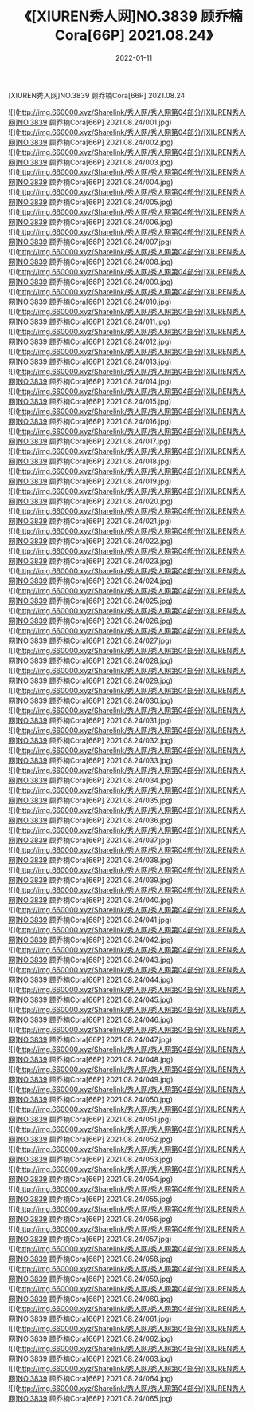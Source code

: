 ﻿---
layout: post
title:  《[XIUREN秀人网]NO.3839 顾乔楠Cora[66P] 2021.08.24》
date:   2022-01-11
img: http://img.660000.xyz/Sharelink/秀人网/秀人网第04部分/[XIUREN秀人网]NO.3839 顾乔楠Cora[66P] 2021.08.24/000.jpg
categories: [美女, 清纯, 唯美]
---

[XIUREN秀人网]NO.3839 顾乔楠Cora[66P] 2021.08.24

 ![](http://img.660000.xyz/Sharelink/秀人网/秀人网第04部分/[XIUREN秀人网]NO.3839 顾乔楠Cora[66P] 2021.08.24/001.jpg) <br>![](http://img.660000.xyz/Sharelink/秀人网/秀人网第04部分/[XIUREN秀人网]NO.3839 顾乔楠Cora[66P] 2021.08.24/002.jpg) <br>![](http://img.660000.xyz/Sharelink/秀人网/秀人网第04部分/[XIUREN秀人网]NO.3839 顾乔楠Cora[66P] 2021.08.24/003.jpg) <br>![](http://img.660000.xyz/Sharelink/秀人网/秀人网第04部分/[XIUREN秀人网]NO.3839 顾乔楠Cora[66P] 2021.08.24/004.jpg) <br>![](http://img.660000.xyz/Sharelink/秀人网/秀人网第04部分/[XIUREN秀人网]NO.3839 顾乔楠Cora[66P] 2021.08.24/005.jpg) <br>![](http://img.660000.xyz/Sharelink/秀人网/秀人网第04部分/[XIUREN秀人网]NO.3839 顾乔楠Cora[66P] 2021.08.24/006.jpg) <br>![](http://img.660000.xyz/Sharelink/秀人网/秀人网第04部分/[XIUREN秀人网]NO.3839 顾乔楠Cora[66P] 2021.08.24/007.jpg) <br>![](http://img.660000.xyz/Sharelink/秀人网/秀人网第04部分/[XIUREN秀人网]NO.3839 顾乔楠Cora[66P] 2021.08.24/008.jpg) <br>![](http://img.660000.xyz/Sharelink/秀人网/秀人网第04部分/[XIUREN秀人网]NO.3839 顾乔楠Cora[66P] 2021.08.24/009.jpg) <br>![](http://img.660000.xyz/Sharelink/秀人网/秀人网第04部分/[XIUREN秀人网]NO.3839 顾乔楠Cora[66P] 2021.08.24/010.jpg) <br>![](http://img.660000.xyz/Sharelink/秀人网/秀人网第04部分/[XIUREN秀人网]NO.3839 顾乔楠Cora[66P] 2021.08.24/011.jpg) <br>![](http://img.660000.xyz/Sharelink/秀人网/秀人网第04部分/[XIUREN秀人网]NO.3839 顾乔楠Cora[66P] 2021.08.24/012.jpg) <br>![](http://img.660000.xyz/Sharelink/秀人网/秀人网第04部分/[XIUREN秀人网]NO.3839 顾乔楠Cora[66P] 2021.08.24/013.jpg) <br>![](http://img.660000.xyz/Sharelink/秀人网/秀人网第04部分/[XIUREN秀人网]NO.3839 顾乔楠Cora[66P] 2021.08.24/014.jpg) <br>![](http://img.660000.xyz/Sharelink/秀人网/秀人网第04部分/[XIUREN秀人网]NO.3839 顾乔楠Cora[66P] 2021.08.24/015.jpg) <br>![](http://img.660000.xyz/Sharelink/秀人网/秀人网第04部分/[XIUREN秀人网]NO.3839 顾乔楠Cora[66P] 2021.08.24/016.jpg) <br>![](http://img.660000.xyz/Sharelink/秀人网/秀人网第04部分/[XIUREN秀人网]NO.3839 顾乔楠Cora[66P] 2021.08.24/017.jpg) <br>![](http://img.660000.xyz/Sharelink/秀人网/秀人网第04部分/[XIUREN秀人网]NO.3839 顾乔楠Cora[66P] 2021.08.24/018.jpg) <br>![](http://img.660000.xyz/Sharelink/秀人网/秀人网第04部分/[XIUREN秀人网]NO.3839 顾乔楠Cora[66P] 2021.08.24/019.jpg) <br>![](http://img.660000.xyz/Sharelink/秀人网/秀人网第04部分/[XIUREN秀人网]NO.3839 顾乔楠Cora[66P] 2021.08.24/020.jpg) <br>![](http://img.660000.xyz/Sharelink/秀人网/秀人网第04部分/[XIUREN秀人网]NO.3839 顾乔楠Cora[66P] 2021.08.24/021.jpg) <br>![](http://img.660000.xyz/Sharelink/秀人网/秀人网第04部分/[XIUREN秀人网]NO.3839 顾乔楠Cora[66P] 2021.08.24/022.jpg) <br>![](http://img.660000.xyz/Sharelink/秀人网/秀人网第04部分/[XIUREN秀人网]NO.3839 顾乔楠Cora[66P] 2021.08.24/023.jpg) <br>![](http://img.660000.xyz/Sharelink/秀人网/秀人网第04部分/[XIUREN秀人网]NO.3839 顾乔楠Cora[66P] 2021.08.24/024.jpg) <br>![](http://img.660000.xyz/Sharelink/秀人网/秀人网第04部分/[XIUREN秀人网]NO.3839 顾乔楠Cora[66P] 2021.08.24/025.jpg) <br>![](http://img.660000.xyz/Sharelink/秀人网/秀人网第04部分/[XIUREN秀人网]NO.3839 顾乔楠Cora[66P] 2021.08.24/026.jpg) <br>![](http://img.660000.xyz/Sharelink/秀人网/秀人网第04部分/[XIUREN秀人网]NO.3839 顾乔楠Cora[66P] 2021.08.24/027.jpg) <br>![](http://img.660000.xyz/Sharelink/秀人网/秀人网第04部分/[XIUREN秀人网]NO.3839 顾乔楠Cora[66P] 2021.08.24/028.jpg) <br>![](http://img.660000.xyz/Sharelink/秀人网/秀人网第04部分/[XIUREN秀人网]NO.3839 顾乔楠Cora[66P] 2021.08.24/029.jpg) <br>![](http://img.660000.xyz/Sharelink/秀人网/秀人网第04部分/[XIUREN秀人网]NO.3839 顾乔楠Cora[66P] 2021.08.24/030.jpg) <br>![](http://img.660000.xyz/Sharelink/秀人网/秀人网第04部分/[XIUREN秀人网]NO.3839 顾乔楠Cora[66P] 2021.08.24/031.jpg) <br>![](http://img.660000.xyz/Sharelink/秀人网/秀人网第04部分/[XIUREN秀人网]NO.3839 顾乔楠Cora[66P] 2021.08.24/032.jpg) <br>![](http://img.660000.xyz/Sharelink/秀人网/秀人网第04部分/[XIUREN秀人网]NO.3839 顾乔楠Cora[66P] 2021.08.24/033.jpg) <br>![](http://img.660000.xyz/Sharelink/秀人网/秀人网第04部分/[XIUREN秀人网]NO.3839 顾乔楠Cora[66P] 2021.08.24/034.jpg) <br>![](http://img.660000.xyz/Sharelink/秀人网/秀人网第04部分/[XIUREN秀人网]NO.3839 顾乔楠Cora[66P] 2021.08.24/035.jpg) <br>![](http://img.660000.xyz/Sharelink/秀人网/秀人网第04部分/[XIUREN秀人网]NO.3839 顾乔楠Cora[66P] 2021.08.24/036.jpg) <br>![](http://img.660000.xyz/Sharelink/秀人网/秀人网第04部分/[XIUREN秀人网]NO.3839 顾乔楠Cora[66P] 2021.08.24/037.jpg) <br>![](http://img.660000.xyz/Sharelink/秀人网/秀人网第04部分/[XIUREN秀人网]NO.3839 顾乔楠Cora[66P] 2021.08.24/038.jpg) <br>![](http://img.660000.xyz/Sharelink/秀人网/秀人网第04部分/[XIUREN秀人网]NO.3839 顾乔楠Cora[66P] 2021.08.24/039.jpg) <br>![](http://img.660000.xyz/Sharelink/秀人网/秀人网第04部分/[XIUREN秀人网]NO.3839 顾乔楠Cora[66P] 2021.08.24/040.jpg) <br>![](http://img.660000.xyz/Sharelink/秀人网/秀人网第04部分/[XIUREN秀人网]NO.3839 顾乔楠Cora[66P] 2021.08.24/041.jpg) <br>![](http://img.660000.xyz/Sharelink/秀人网/秀人网第04部分/[XIUREN秀人网]NO.3839 顾乔楠Cora[66P] 2021.08.24/042.jpg) <br>![](http://img.660000.xyz/Sharelink/秀人网/秀人网第04部分/[XIUREN秀人网]NO.3839 顾乔楠Cora[66P] 2021.08.24/043.jpg) <br>![](http://img.660000.xyz/Sharelink/秀人网/秀人网第04部分/[XIUREN秀人网]NO.3839 顾乔楠Cora[66P] 2021.08.24/044.jpg) <br>![](http://img.660000.xyz/Sharelink/秀人网/秀人网第04部分/[XIUREN秀人网]NO.3839 顾乔楠Cora[66P] 2021.08.24/045.jpg) <br>![](http://img.660000.xyz/Sharelink/秀人网/秀人网第04部分/[XIUREN秀人网]NO.3839 顾乔楠Cora[66P] 2021.08.24/046.jpg) <br>![](http://img.660000.xyz/Sharelink/秀人网/秀人网第04部分/[XIUREN秀人网]NO.3839 顾乔楠Cora[66P] 2021.08.24/047.jpg) <br>![](http://img.660000.xyz/Sharelink/秀人网/秀人网第04部分/[XIUREN秀人网]NO.3839 顾乔楠Cora[66P] 2021.08.24/048.jpg) <br>![](http://img.660000.xyz/Sharelink/秀人网/秀人网第04部分/[XIUREN秀人网]NO.3839 顾乔楠Cora[66P] 2021.08.24/049.jpg) <br>![](http://img.660000.xyz/Sharelink/秀人网/秀人网第04部分/[XIUREN秀人网]NO.3839 顾乔楠Cora[66P] 2021.08.24/050.jpg) <br>![](http://img.660000.xyz/Sharelink/秀人网/秀人网第04部分/[XIUREN秀人网]NO.3839 顾乔楠Cora[66P] 2021.08.24/051.jpg) <br>![](http://img.660000.xyz/Sharelink/秀人网/秀人网第04部分/[XIUREN秀人网]NO.3839 顾乔楠Cora[66P] 2021.08.24/052.jpg) <br>![](http://img.660000.xyz/Sharelink/秀人网/秀人网第04部分/[XIUREN秀人网]NO.3839 顾乔楠Cora[66P] 2021.08.24/053.jpg) <br>![](http://img.660000.xyz/Sharelink/秀人网/秀人网第04部分/[XIUREN秀人网]NO.3839 顾乔楠Cora[66P] 2021.08.24/054.jpg) <br>![](http://img.660000.xyz/Sharelink/秀人网/秀人网第04部分/[XIUREN秀人网]NO.3839 顾乔楠Cora[66P] 2021.08.24/055.jpg) <br>![](http://img.660000.xyz/Sharelink/秀人网/秀人网第04部分/[XIUREN秀人网]NO.3839 顾乔楠Cora[66P] 2021.08.24/056.jpg) <br>![](http://img.660000.xyz/Sharelink/秀人网/秀人网第04部分/[XIUREN秀人网]NO.3839 顾乔楠Cora[66P] 2021.08.24/057.jpg) <br>![](http://img.660000.xyz/Sharelink/秀人网/秀人网第04部分/[XIUREN秀人网]NO.3839 顾乔楠Cora[66P] 2021.08.24/058.jpg) <br>![](http://img.660000.xyz/Sharelink/秀人网/秀人网第04部分/[XIUREN秀人网]NO.3839 顾乔楠Cora[66P] 2021.08.24/059.jpg) <br>![](http://img.660000.xyz/Sharelink/秀人网/秀人网第04部分/[XIUREN秀人网]NO.3839 顾乔楠Cora[66P] 2021.08.24/060.jpg) <br>![](http://img.660000.xyz/Sharelink/秀人网/秀人网第04部分/[XIUREN秀人网]NO.3839 顾乔楠Cora[66P] 2021.08.24/061.jpg) <br>![](http://img.660000.xyz/Sharelink/秀人网/秀人网第04部分/[XIUREN秀人网]NO.3839 顾乔楠Cora[66P] 2021.08.24/062.jpg) <br>![](http://img.660000.xyz/Sharelink/秀人网/秀人网第04部分/[XIUREN秀人网]NO.3839 顾乔楠Cora[66P] 2021.08.24/063.jpg) <br>![](http://img.660000.xyz/Sharelink/秀人网/秀人网第04部分/[XIUREN秀人网]NO.3839 顾乔楠Cora[66P] 2021.08.24/064.jpg) <br>![](http://img.660000.xyz/Sharelink/秀人网/秀人网第04部分/[XIUREN秀人网]NO.3839 顾乔楠Cora[66P] 2021.08.24/065.jpg) <br>